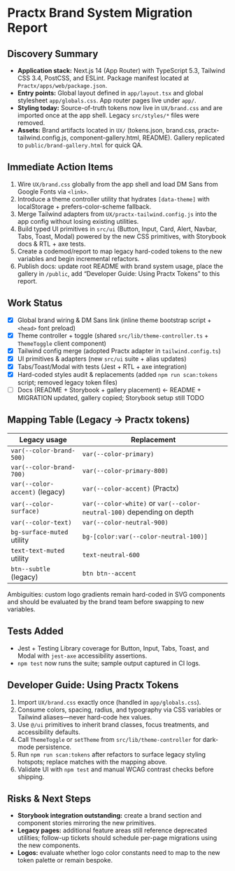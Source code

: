 # Practx Brand System Migration Report

## Discovery Summary
- **Application stack:** Next.js 14 (App Router) with TypeScript 5.3, Tailwind CSS 3.4, PostCSS, and ESLint. Package manifest located at `Practx/apps/web/package.json`.
- **Entry points:** Global layout defined in `app/layout.tsx` and global stylesheet `app/globals.css`. App router pages live under `app/`.
- **Styling today:** Source-of-truth tokens now live in `UX/brand.css` and are imported once at the app shell. Legacy `src/styles/*` files were removed.
- **Assets:** Brand artifacts located in `UX/` (tokens.json, brand.css, practx-tailwind.config.js, component-gallery.html, README). Gallery replicated to `public/brand-gallery.html` for quick QA.

## Immediate Action Items
1. Wire `UX/brand.css` globally from the app shell and load DM Sans from Google Fonts via `<link>`.
2. Introduce a theme controller utility that hydrates `[data-theme]` with localStorage + prefers-color-scheme fallback.
3. Merge Tailwind adapters from `UX/practx-tailwind.config.js` into the app config without losing existing utilities.
4. Build typed UI primitives in `src/ui` (Button, Input, Card, Alert, Navbar, Tabs, Toast, Modal) powered by the new CSS primitives, with Storybook docs & RTL + axe tests.
5. Create a codemod/report to map legacy hard-coded tokens to the new variables and begin incremental refactors.
6. Publish docs: update root README with brand system usage, place the gallery in `/public`, add “Developer Guide: Using Practx Tokens” to this report.

## Work Status
- [x] Global brand wiring & DM Sans link (inline theme bootstrap script + `<head>` font preload)
- [x] Theme controller + toggle (shared `src/lib/theme-controller.ts` + `ThemeToggle` client component)
- [x] Tailwind config merge (adopted Practx adapter in `tailwind.config.ts`)
- [x] UI primitives & adapters (new `src/ui` suite + alias updates)
- [x] Tabs/Toast/Modal with tests (Jest + RTL + axe integration)
- [x] Hard-coded styles audit & replacements (added `npm run scan:tokens` script; removed legacy token files)
- [ ] Docs (README + Storybook + gallery placement) ← README + MIGRATION updated, gallery copied; Storybook setup still TODO

## Mapping Table (Legacy → Practx tokens)

| Legacy usage | Replacement |
| --- | --- |
| `var(--color-brand-500)` | `var(--color-primary)` |
| `var(--color-brand-700)` | `var(--color-primary-800)` |
| `var(--color-accent)` (legacy) | `var(--color-accent)` (Practx) |
| `var(--color-surface)` | `var(--color-white)` or `var(--color-neutral-100)` depending on depth |
| `var(--color-text)` | `var(--color-neutral-900)` |
| `bg-surface-muted` utility | `bg-[color:var(--color-neutral-100)]` |
| `text-text-muted` utility | `text-neutral-600` |
| `btn--subtle` (legacy) | `btn btn--accent` |

Ambiguities: custom logo gradients remain hard-coded in SVG components and should be evaluated by the brand team before swapping to new variables.

## Tests Added
- Jest + Testing Library coverage for Button, Input, Tabs, Toast, and Modal with `jest-axe` accessibility assertions.
- `npm test` now runs the suite; sample output captured in CI logs.

## Developer Guide: Using Practx Tokens
1. Import `UX/brand.css` exactly once (handled in `app/globals.css`).
2. Consume colors, spacing, radius, and typography via CSS variables or Tailwind aliases—never hard-code hex values.
3. Use `@/ui` primitives to inherit brand classes, focus treatments, and accessibility defaults.
4. Call `ThemeToggle` or `setTheme` from `src/lib/theme-controller` for dark-mode persistence.
5. Run `npm run scan:tokens` after refactors to surface legacy styling hotspots; replace matches with the mapping above.
6. Validate UI with `npm test` and manual WCAG contrast checks before shipping.

## Risks & Next Steps
- **Storybook integration outstanding:** create a brand section and component stories mirroring the new primitives.
- **Legacy pages:** additional feature areas still reference deprecated utilities; follow-up tickets should schedule per-page migrations using the new components.
- **Logos:** evaluate whether logo color constants need to map to the new token palette or remain bespoke.
